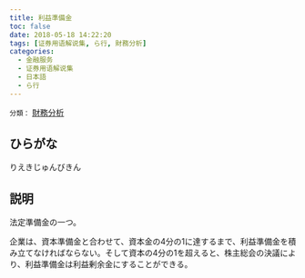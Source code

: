 ```yaml
---
title: 利益準備金
toc: false
date: 2018-05-18 14:22:20
tags: [证券用语解说集, ら行, 財務分析]
categories:
  - 金融服务
  - 证券用语解说集
  - 日本語
  - ら行
---
```


`分類：` [財務分析](/tags/財務分析/)

## ひらがな

りえきじゅんびきん

## 説明

法定準備金の一つ。

企業は、資本準備金と合わせて、資本金の4分の1に達するまで、利益準備金を積み立てなければならない。そして資本の4分の1を超えると、株主総会の決議により、利益準備金は利益剰余金にすることができる。
